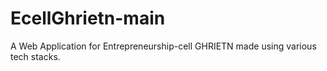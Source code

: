 # EcellGhrietn-main
A Web Application for Entrepreneurship-cell GHRIETN made using various tech stacks.
